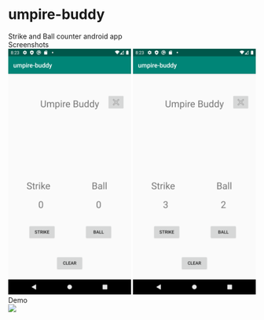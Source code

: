 # umpire-buddy
Strike and Ball counter android app  
Screenshots  
<img src="https://github.com/Barlow1/umpire-buddy/blob/master/demo/Screenshot_1580610204.png" height="500px">
<img src="https://github.com/Barlow1/umpire-buddy/blob/master/demo/Screenshot_1580610215.png" height="500px">  
Demo  
<img src="https://github.com/Barlow1/umpire-buddy/blob/master/demo/UmpireBuddy2.0_Demo.gif" height="500px">
